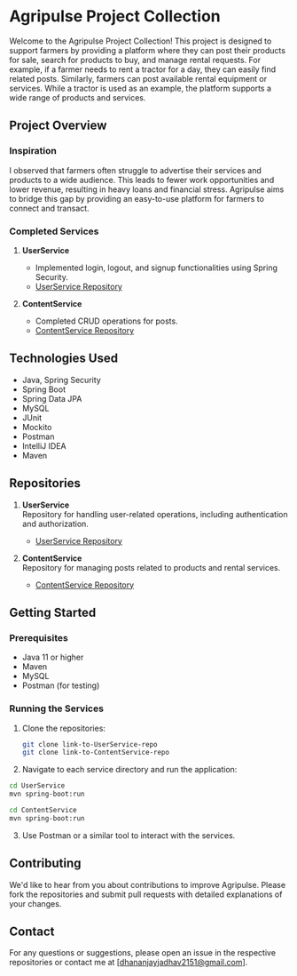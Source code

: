 # Agripulse Project Collection

Welcome to the Agripulse Project Collection! This project is designed to support farmers by providing a platform where they can post their products for sale, search for products to buy, and manage rental requests. For example, if a farmer needs to rent a tractor for a day, they can easily find related posts. Similarly, farmers can post available rental equipment or services. While a tractor is used as an example, the platform supports a wide range of products and services.

## Project Overview

### Inspiration
I observed that farmers often struggle to advertise their services and products to a wide audience. This leads to fewer work opportunities and lower revenue, resulting in heavy loans and financial stress. Agripulse aims to bridge this gap by providing an easy-to-use platform for farmers to connect and transact.

### Completed Services
1. **UserService**
   - Implemented login, logout, and signup functionalities using Spring Security.
   - [UserService Repository](https://github.com/d2j1/agripulse-user-service)

2. **ContentService**
   - Completed CRUD operations for posts.
   - [ContentService Repository](https://github.com/d2j1/agripulse-content-service)

## Technologies Used
- Java, Spring Security
- Spring Boot
- Spring Data JPA
- MySQL
- JUnit
- Mockito
- Postman
- IntelliJ IDEA
- Maven

## Repositories

1. **UserService**  
   Repository for handling user-related operations, including authentication and authorization.
   - [UserService Repository](https://github.com/d2j1/agripulse-user-service)

2. **ContentService**  
   Repository for managing posts related to products and rental services.
   - [ContentService Repository](https://github.com/d2j1/agripulse-content-service)

## Getting Started

### Prerequisites
- Java 11 or higher
- Maven
- MySQL
- Postman (for testing)

### Running the Services
1. Clone the repositories:
   ```sh
   git clone link-to-UserService-repo
   git clone link-to-ContentService-repo
   ```

2. Navigate to each service directory and run the application:

```sh
cd UserService
mvn spring-boot:run
```
```sh
cd ContentService
mvn spring-boot:run
```
3. Use Postman or a similar tool to interact with the services.

## Contributing
We'd like to hear from you about contributions to improve Agripulse. Please fork the repositories and submit pull requests with detailed explanations of your changes.

## Contact
For any questions or suggestions, please open an issue in the respective repositories or contact me at [dhananjayjadhav2151@gmail.com].
